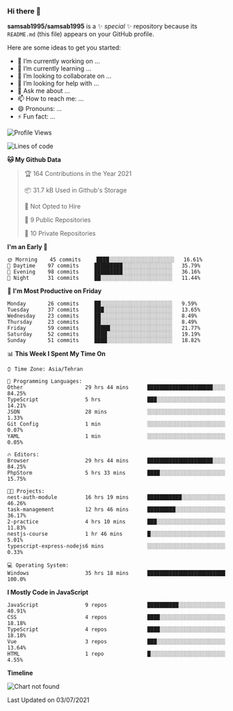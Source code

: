 ### Hi there 👋

**samsab1995/samsab1995** is a ✨ _special_ ✨ repository because its `README.md` (this file) appears on your GitHub profile.

Here are some ideas to get you started:

- 🔭 I’m currently working on ...
- 🌱 I’m currently learning ...
- 👯 I’m looking to collaborate on ...
- 🤔 I’m looking for help with ...
- 💬 Ask me about ...
- 📫 How to reach me: ...
- 😄 Pronouns: ...
- ⚡ Fun fact: ...

<!--START_SECTION:waka-->
![Profile Views](http://img.shields.io/badge/Profile%20Views-0-blue)

![Lines of code](https://img.shields.io/badge/From%20Hello%20World%20I%27ve%20Written-409867%20lines%20of%20code-blue)

**🐱 My Github Data** 

> 🏆 164 Contributions in the Year 2021
 > 
> 📦 31.7 kB Used in Github's Storage 
 > 
> 🚫 Not Opted to Hire
 > 
> 📜 9 Public Repositories 
 > 
> 🔑 10 Private Repositories  
 > 
**I'm an Early 🐤** 

```text
🌞 Morning    45 commits     ████░░░░░░░░░░░░░░░░░░░░░   16.61% 
🌆 Daytime    97 commits     █████████░░░░░░░░░░░░░░░░   35.79% 
🌃 Evening    98 commits     █████████░░░░░░░░░░░░░░░░   36.16% 
🌙 Night      31 commits     ██░░░░░░░░░░░░░░░░░░░░░░░   11.44%

```
📅 **I'm Most Productive on Friday** 

```text
Monday       26 commits     ██░░░░░░░░░░░░░░░░░░░░░░░   9.59% 
Tuesday      37 commits     ███░░░░░░░░░░░░░░░░░░░░░░   13.65% 
Wednesday    23 commits     ██░░░░░░░░░░░░░░░░░░░░░░░   8.49% 
Thursday     23 commits     ██░░░░░░░░░░░░░░░░░░░░░░░   8.49% 
Friday       59 commits     █████░░░░░░░░░░░░░░░░░░░░   21.77% 
Saturday     52 commits     ████░░░░░░░░░░░░░░░░░░░░░   19.19% 
Sunday       51 commits     ████░░░░░░░░░░░░░░░░░░░░░   18.82%

```


📊 **This Week I Spent My Time On** 

```text
⌚︎ Time Zone: Asia/Tehran

💬 Programming Languages: 
Other                    29 hrs 44 mins      █████████████████████░░░░   84.25% 
TypeScript               5 hrs               ███░░░░░░░░░░░░░░░░░░░░░░   14.21% 
JSON                     28 mins             ░░░░░░░░░░░░░░░░░░░░░░░░░   1.33% 
Git Config               1 min               ░░░░░░░░░░░░░░░░░░░░░░░░░   0.07% 
YAML                     1 min               ░░░░░░░░░░░░░░░░░░░░░░░░░   0.05%

🔥 Editors: 
Browser                  29 hrs 44 mins      █████████████████████░░░░   84.25% 
PhpStorm                 5 hrs 33 mins       ████░░░░░░░░░░░░░░░░░░░░░   15.75%

🐱‍💻 Projects: 
nest-auth-module         16 hrs 19 mins      ███████████░░░░░░░░░░░░░░   46.26% 
task-management          12 hrs 46 mins      █████████░░░░░░░░░░░░░░░░   36.17% 
2-practice               4 hrs 10 mins       ███░░░░░░░░░░░░░░░░░░░░░░   11.83% 
nestjs-course            1 hr 46 mins        █░░░░░░░░░░░░░░░░░░░░░░░░   5.01% 
typescript-express-nodejs6 mins              ░░░░░░░░░░░░░░░░░░░░░░░░░   0.33%

💻 Operating System: 
Windows                  35 hrs 18 mins      █████████████████████████   100.0%

```

**I Mostly Code in JavaScript** 

```text
JavaScript               9 repos             ██████████░░░░░░░░░░░░░░░   40.91% 
CSS                      4 repos             ████░░░░░░░░░░░░░░░░░░░░░   18.18% 
TypeScript               4 repos             ████░░░░░░░░░░░░░░░░░░░░░   18.18% 
Vue                      3 repos             ███░░░░░░░░░░░░░░░░░░░░░░   13.64% 
HTML                     1 repo              █░░░░░░░░░░░░░░░░░░░░░░░░   4.55%

```


**Timeline**

![Chart not found](https://raw.githubusercontent.com/samsab1995/samsab1995/main/charts/bar_graph.png) 


 Last Updated on 03/07/2021
<!--END_SECTION:waka-->
